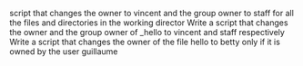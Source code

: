 script that changes the owner to vincent and the group owner to staff for all the files and directories in the working director
Write a script that changes the owner and the group owner of _hello to vincent and staff respectively
Write a script that changes the owner of the file hello to betty only if it is owned by the user guillaume
